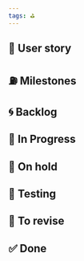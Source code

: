 ```yaml
---
tags: ⛳
---
```


## 👥 User story


## ⛽ Milestones


## 🌀 Backlog


## 🚧 In Progress


## 🔑 On hold


## 👀 Testing


## 🚨 To revise


## ✅ Done


